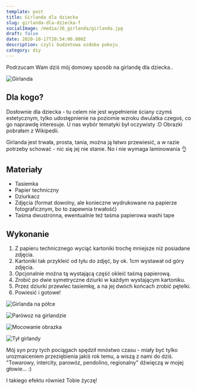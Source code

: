 ```yaml
---
template: post
title: Girlanda dla dziecka
slug: girlanda-dla-dziecka-f
socialImage: /media/26_girlanda/girlanda.jpg
draft: false
date: 2020-10-17T20:54:00.000Z
description: czyli budżetowa ozdoba pokoju
category: diy
---
```


Podrzucam Wam dziś mój domowy sposób na girlandę dla dziecka..

![Girlanda](/media/26_girlanda/girlanda.jpg "Girlanda")

## Dla kogo?

Dosłownie dla dziecka - tu celem nie jest wypełnienie ściany czymś estetycznym, tylko udostępnienie na poziomie wzroku dwulatka czegoś, co go naprawdę interesuje. U nas wybór tematyki był oczywisty :D Obrazki pobrałam z Wikipedii.

Girlanda jest trwała, prosta, tania, można ją łatwo przewiesić, a w razie potrzeby schować - nic się jej nie stanie. No i nie wymaga laminowania 👌

## Materiały

- Tasiemka
- Papier techniczny
- Dziurkacz
- Zdjęcia (format dowolny, ale konieczne wydrukowane na papierze fotograficznym, bo to zapewnia trwałość)
- Taśma dwustronna, ewentualnie też taśma papierowa washi tape

## Wykonanie

1. Z papieru technicznego wyciąć kartoniki trochę mniejsze niż posiadane zdjęcia. 
2. Kartoniki tak przykleić od tyłu do zdjęć, by ok. 1cm wystawał od góry zdjęcia. 
3. Opcjonalnie można tą wystającą część okleić taśmą papierową.
4. Zrobić po dwie symetryczne dziurki w każdym wystającym kartoniku.
5. Przez dziurki przewlec tasiemkę, a na jej dwóch końcach zrobić pętelki. 
6. Powiesić i gotowe!

![Girlanda na półce](/media/26_girlanda/girlanda_na_polce.jpg "Girlanda na półce")

![Parówoz na girlandzie](/media/26_girlanda/parowoz.jpg "Parówoz na girlandzie")

![Mocowanie obrazka](/media/26_girlanda/tyl.jpg "Mocowanie obrazka")

![Tył girlandy](/media/26_girlanda/caly_tyl.jpg "Tył girlandy")

Mój syn przy tych pociągach spędził mnóstwo czasu - miały być tylko urozmaiceniem przeziębienia jakiś rok temu, a wiszą z nami do dziś. "Towarowy, intercity, parowóz, pendolino, regionalny" dźwięczą w mojej głowie... :)

I takiego efektu również Tobie życzę!